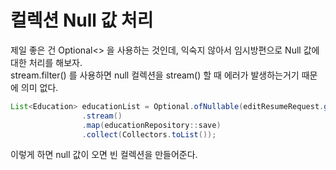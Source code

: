 # 컬렉션 Null 값 처리

제일 좋은 건 Optional<> 을 사용하는 것인데, 익숙지 않아서 임시방편으로 Null 값에 대한 처리를 해보자.<br>
stream.filter() 를 사용하면 null 컬렉션을 stream() 할 때 에러가 발생하는거기 때문에 의미 없다.<br>
``` java
List<Education> educationList = Optional.ofNullable(editResumeRequest.getEducations()).orElse(Collections.emptyList())
                .stream()
                .map(educationRepository::save)
                .collect(Collectors.toList());
```
이렇게 하면 null 값이 오면 빈 컬렉션을 만들어준다.
